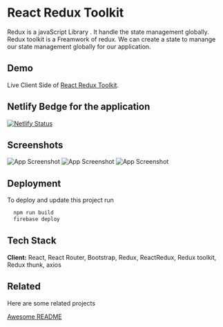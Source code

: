 
# React Redux Toolkit

Redux is a javaScript Library . It handle the state management globally. Redux toolkit is a 
Freamwork of redux. We can create a state to manange our state management globally for our 
application.


## Demo

Live Client Side of [React Redux Toolkit](https://profound-syrniki-9880fe.netlify.app/).

## Netlify Bedge for the application

[![Netlify Status](https://api.netlify.com/api/v1/badges/d6015d1b-4530-41cb-8f57-16a7bf2b3567/deploy-status)](https://profound-syrniki-9880fe.netlify.app/)

## Screenshots

![App Screenshot](https://i.ibb.co/bbRnMy8/image.png)
![App Screenshot](https://i.ibb.co/J2sS3T0/image.png)
![App Screenshot](https://i.ibb.co/ZKFZ7Dm/image.png)


## Deployment

To deploy and update this project run

```bash
  npm run build
  firebase deploy
```


## Tech Stack

**Client:** React, React Router, Bootstrap, Redux, ReactRedux, Redux toolkit,
Redux thunk, axios


## Related

Here are some related projects

[Awesome README](https://github.com/matiassingers/awesome-readme)

